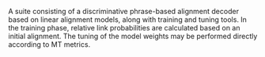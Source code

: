 A suite consisting of a discriminative phrase-based alignment decoder based on linear alignment models, along with training and tuning tools. In the training phase, relative link probabilities are calculated based on an initial alignment. The tuning of the model weights may be performed directly according to MT metrics.